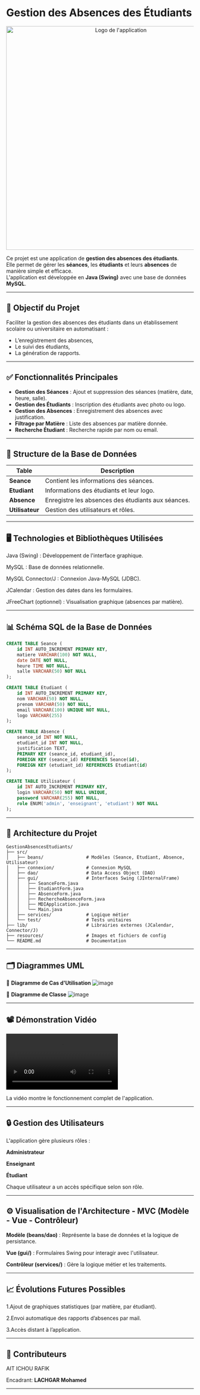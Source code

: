 # Gestion des Absences des Étudiants

<p align="center">
  <img src="Gestion%20ABS.png" alt="Logo de l'application" width="600">
</p>

Ce projet est une application de **gestion des absences des étudiants**.  
Elle permet de gérer les **séances**, les **étudiants** et leurs **absences** de manière simple et efficace.  
L'application est développée en **Java (Swing)** avec une base de données **MySQL**.

---

## 🎯 Objectif du Projet

Faciliter la gestion des absences des étudiants dans un établissement scolaire ou universitaire en automatisant :
- L’enregistrement des absences,
- Le suivi des étudiants,
- La génération de rapports.

---

## ✅ Fonctionnalités Principales
- **Gestion des Séances** : Ajout et suppression des séances (matière, date, heure, salle).
- **Gestion des Étudiants** : Inscription des étudiants avec photo ou logo.
- **Gestion des Absences** : Enregistrement des absences avec justification.
- **Filtrage par Matière** : Liste des absences par matière donnée.
- **Recherche Étudiant** : Recherche rapide par nom ou email.

---

## 📄 Structure de la Base de Données

| Table           | Description                                        |
| --------------- | -------------------------------------------------- |
| **Seance**      | Contient les informations des séances.             |
| **Etudiant**    | Informations des étudiants et leur logo.           |
| **Absence**     | Enregistre les absences des étudiants aux séances. |
| **Utilisateur** | Gestion des utilisateurs et rôles.                 |

---
## 🖥️ Technologies et Bibliothèques Utilisées
Java (Swing) : Développement de l'interface graphique.

MySQL : Base de données relationnelle.

MySQL Connector/J : Connexion Java-MySQL (JDBC).

JCalendar : Gestion des dates dans les formulaires.

JFreeChart (optionnel) : Visualisation graphique (absences par matière).

---
## 📊 Schéma SQL de la Base de Données

```sql
CREATE TABLE Seance (
    id INT AUTO_INCREMENT PRIMARY KEY,
    matiere VARCHAR(100) NOT NULL,
    date DATE NOT NULL,
    heure TIME NOT NULL,
    salle VARCHAR(50) NOT NULL
);

CREATE TABLE Etudiant (
    id INT AUTO_INCREMENT PRIMARY KEY,
    nom VARCHAR(50) NOT NULL,
    prenom VARCHAR(50) NOT NULL,
    email VARCHAR(100) UNIQUE NOT NULL,
    logo VARCHAR(255)
);

CREATE TABLE Absence (
    seance_id INT NOT NULL,
    etudiant_id INT NOT NULL,
    justification TEXT,
    PRIMARY KEY (seance_id, etudiant_id),
    FOREIGN KEY (seance_id) REFERENCES Seance(id),
    FOREIGN KEY (etudiant_id) REFERENCES Etudiant(id)
);

CREATE TABLE Utilisateur (
    id INT AUTO_INCREMENT PRIMARY KEY,
    login VARCHAR(50) NOT NULL UNIQUE,
    password VARCHAR(255) NOT NULL,
    role ENUM('admin', 'enseignant', 'etudiant') NOT NULL
);
```
---
## 🏢 Architecture du Projet
```
GestionAbsencesEtudiants/
├── src/
│   ├── beans/                # Modèles (Seance, Etudiant, Absence, Utilisateur)
│   ├── connexion/            # Connexion MySQL
│   ├── dao/                  # Data Access Object (DAO)
│   ├── gui/                  # Interfaces Swing (JInternalFrame)
│   │   ├── SeanceForm.java
│   │   ├── EtudiantForm.java
│   │   ├── AbsenceForm.java
│   │   ├── RechercheAbsenceForm.java
│   │   ├── MDIApplication.java
│   │   └── Main.java
│   ├── services/             # Logique métier
│   └── test/                 # Tests unitaires
├── lib/                      # Librairies externes (JCalendar, Connector/J)
├── resources/                # Images et fichiers de config
└── README.md                 # Documentation
```
---
## 🗂️ Diagrammes UML
📌 **Diagramme de Cas d'Utilisation**
![image](https://github.com/RAFIKAITICHOU/-Suivi-des-Absences/blob/main/diagramme%20de_classe.png)


📌 **Diagramme de Classe**
![image](https://github.com/RAFIKAITICHOU/-Suivi-des-Absences/blob/main/use%20cas.png)


---
## 📽️ Démonstration Vidéo

![🎥 Voir la démonstration vidéo](https://github.com/RAFIKAITICHOU/-Suivi-des-Absences/blob/main/Enregistrement%20de%20l%E2%80%99e%CC%81cran%202025-03-23%20a%CC%80%2012.02.37.mp4)

La vidéo montre le fonctionnement complet de l'application.

---
## 🔒 Gestion des Utilisateurs
L'application gère plusieurs rôles :

**Administrateur**

**Enseignant**

**Étudiant**

Chaque utilisateur a un accès spécifique selon son rôle.

---
## ⚙️ Visualisation de l'Architecture - MVC (Modèle - Vue - Contrôleur)
**Modèle (beans/dao)** : Représente la base de données et la logique de persistance.

**Vue (gui/)** : Formulaires Swing pour interagir avec l'utilisateur.

**Contrôleur (services/)** : Gère la logique métier et les traitements.

---
## 📈 Évolutions Futures Possibles

1.Ajout de graphiques statistiques (par matière, par étudiant).

2.Envoi automatique des rapports d’absences par mail.

3.Accès distant à l’application.

---
## 🤝 Contributeurs
AIT ICHOU RAFIK

Encadrant: **LACHGAR Mohamed**

---
